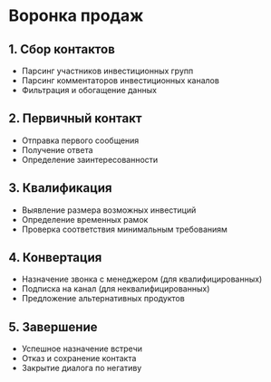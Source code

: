 # Воронка продаж

## 1. Сбор контактов
- Парсинг участников инвестиционных групп
- Парсинг комментаторов инвестиционных каналов
- Фильтрация и обогащение данных

## 2. Первичный контакт
- Отправка первого сообщения
- Получение ответа
- Определение заинтересованности

## 3. Квалификация
- Выявление размера возможных инвестиций
- Определение временных рамок
- Проверка соответствия минимальным требованиям

## 4. Конвертация
- Назначение звонка с менеджером (для квалифицированных)
- Подписка на канал (для неквалифицированных)
- Предложение альтернативных продуктов

## 5. Завершение
- Успешное назначение встречи
- Отказ и сохранение контакта
- Закрытие диалога по негативу
